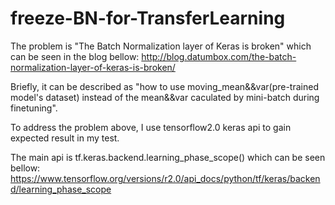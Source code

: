 # freeze-BN-for-TransferLearning
The problem is "The Batch Normalization layer of Keras is broken" which can be seen in the blog bellow:
http://blog.datumbox.com/the-batch-normalization-layer-of-keras-is-broken/

Briefly, it can be described as "how to use moving_mean&&var(pre-trained model's dataset) instead of the mean&&var caculated by mini-batch during finetuning".

To address the problem above, I use tensorflow2.0 keras api to gain expected result in my test.

The main api is tf.keras.backend.learning_phase_scope() which can be seen bellow:
https://www.tensorflow.org/versions/r2.0/api_docs/python/tf/keras/backend/learning_phase_scope
